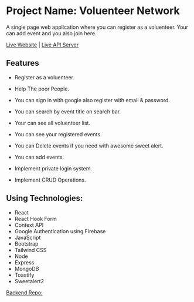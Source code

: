 # Project Name: Voluenteer Network

A single page web application where you can register as a voluenteer. Your can add event and you also join here.

[Live Website](https://voluenteer-networks.web.app/) | [Live API Server](https://powerful-bastion-35071.herokuapp.com/)

## Features

- Register as a voluenteer.
- Help The poor People.
- You can sign in with google also register with email & password.
- You can search by event title on search bar.

- Your can see all voluenteer list.
- You can see your registered events.
- You can Delete events if you need with awesome sweet alert.
- You can add events.
- Implement private login system.
- Implement CRUD Operations.

## Using Technologies:

- React
- React Hook Form
- Context API
- Google Authentication using Firebase
- JavaScript
- Bootstrap
- Tailwind CSS
- Node
- Express
- MongoDB
- Toastify
- Sweetalert2

[Backend Repo:](https://github.com/arfin-2020/volunteer-network-server)
